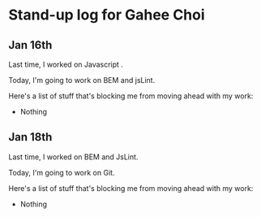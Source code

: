 # Stand-up log for Gahee Choi

## Jan 16th

Last time, I worked on Javascript .

Today, I'm going to work on BEM and jsLint.

Here's a list of stuff that's blocking me from moving ahead with my work:
- Nothing

## Jan 18th

Last time, I worked on BEM and JsLint.

Today, I'm going to work on Git.

Here's a list of stuff that's blocking me from moving ahead with my work:
- Nothing